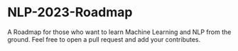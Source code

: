 # NLP-2023-Roadmap
A Roadmap for those who want to learn Machine Learning and NLP from the ground. Feel free to open a pull request and add your contributes.
